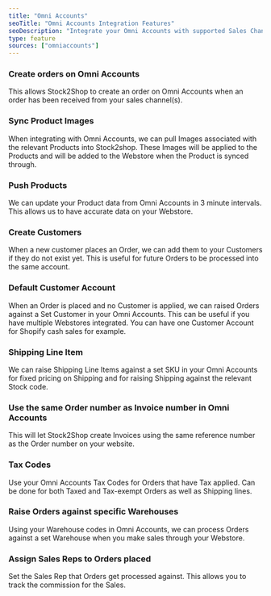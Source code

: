 ```yaml
---
title: "Omni Accounts"
seoTitle: "Omni Accounts Integration Features"
seoDescription: "Integrate your Omni Accounts with supported Sales Channels/Webstores through Stock2Shop"
type: feature
sources: ["omniaccounts"]
---
```


<!-- ***NOT IN USE***

Apifact:

get_images_limit
get_order
get_product
get_products_limit
param_ignore_shipping_warehouse_code
param_skip_image_hash
param_test
param_use_customer_address
param_user_field_customer_
queue_fetch_images
tunnel_host
tunnel_password
tunnel_username

---------
Omni Accounts:

create_order
get_order
get_product
get_products
get_products_limit

-->

<!-- create_order -->
### Create orders on Omni Accounts
This allows Stock2Shop to create an order on Omni Accounts when
an order has been received from your sales channel(s).

<!-- get_images -->
### Sync Product Images
When integrating with Omni Accounts, we can pull Images associated with the relevant Products into Stock2shop.
These Images will be applied to the Products and will be added to the Webstore when the Product is synced through.

<!-- get_products -->
### Push Products
We can update your Product data from Omni Accounts in 3 minute intervals. This allows us to have accurate data on your 
Webstore.

<!-- param_create_customer_enabled -->
### Create Customers
When a new customer places an Order, we can add them to your Customers if they do not exist yet.
This is useful for future Orders to be processed into the same account.

<!-- param_default_customer_code -->
### Default Customer Account
When an Order is placed and no Customer is applied, we can raised Orders against a Set Customer in your Omni Accounts.
This can be useful if you have multiple Webstores integrated. 
You can have one Customer Account for Shopify cash sales for example.

<!-- param_shipping_code -->
### Shipping Line Item
We can raise Shipping Line Items against a set SKU in your Omni Accounts for fixed pricing on Shipping and for raising 
Shipping against the relevant Stock code.

<!-- param_use_channel_order_code -->
### Use the same Order number as Invoice number in Omni Accounts
This will let Stock2Shop create Invoices using the same reference number as the Order number on your website.

<!-- END OF APIFACT-->

<!--
param_default_tax_code
param_default_tax_code_exempt
param_default_tax_code_shipping
-->
### Tax Codes
Use your Omni Accounts Tax Codes for Orders that have Tax applied. Can be done for both Taxed and Tax-exempt Orders 
as well as Shipping lines.

<!-- param_warehouse_code -->
### Raise Orders against specific Warehouses
Using your Warehouse codes in Omni Accounts, we can process Orders against a set Warehouse when you make sales through your Webstore.

<!-- param_rep_code -->
### Assign Sales Reps to Orders placed
Set the Sales Rep that Orders get processed against. This allows you to track the commission for the Sales.  
